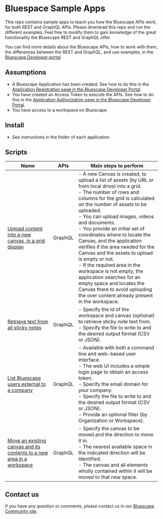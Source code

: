 # Bluespace Sample Apps

This repo contains sample apps to teach you how the Bluescape APIs work, for both REST and GraphQL APIs.
Please download this repo and run the different examples. Feel free to modify them to gain knowledge of the great functionality the Bluescape REST and GraphQL offer.

You can find more details about the Bluescape APIs, how to work with them, the differences between the REST and GraphQL, and use examples, in the [Bluescape Developer portal](https://developer.bluescape.com).

## Assumptions

- A Bluescape Application has been created. See how to do this in the [Application Registration page in the Bluescape Developer Portal](https://api.apps.us.bluescape.com/docs/page/appRegistration).
- You have created an Access Token to execute the APIs. See how to do this in the [Application Authorization page in the Bluescape Developer Portal](https://api.apps.us.bluescape.com/docs/page/app-auth).
- You have access to a workspace on Bluescape.

## Install

- See instructions in the folder of each application.

## Scripts

Name | APIs | Main steps to perform
---|---|---
[Upload content into a new canvas, in a grid display](./resize-new-canvas-when-uploading-content) | GraphQL | - A new Canvas is created, to upload a list of assets (by URL or from local drive) into a grid.<br>- The number of rows and columns for the grid is calculated on the number of assets to be uploaded.<br>- You can upload images, videos and documents.<br>- You provide an initial set of coordinates where to locate the Canvas, and the application verifies if the area needed for the Canvas and the assets to upload is empty or not.<br>- If the required area in the workspace is not empty, the application searches for an empty space and locates the Canvas there to avoid uploading the over content already present in the workspace.
[Retrieve text from all sticky notes](./get-all-sticky-notes-from-canvas-or-workspace) | GraphQL | - Specify the Id of the workspace and canvas (optional) to retrieve sticky note text from.<br>- Specify the file to write to and  the desired output format (CSV or JSON).
[List Bluescape users external to a company](./get-list-users_members-not-from-company-domain/) | GraphQL | - Available with both a command line and web-based user interface.<br>- The web UI includes a simple login page to obtain an access token.<br>- Specify the email domain for your company.<br>- Specify the file to write to and the desired output format (CSV or JSON).<br>- Provide an optional filter (by Organization or Workspace).
[Move an existing canvas and its contents to a new area in a workspace](./move-canvas-and-its-contents/) | GraphQL | - Specify the canvas to be moved and the direction to move it in.<br>- The nearest available space in the indicated direction will be identified.<br>- The canvas and all elements wholly contained within it will be moved to that new space.

## Contact us

If you have any question or comments, please contact us in our [Bluescape Community site](https://community.bluescape.com/).
